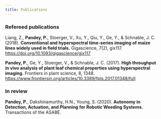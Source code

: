 ```yaml
---
title: Publications
---
```


### Refereed publications

Liang, Z., __Pandey, P.__, Stoerger, V., Xu, Y., Qiu, Y., Ge, Y., & Schnable, J. C. (2018). __Conventional and hyperspectral time-series imaging of maize lines widely used in field trials.__ Gigascience, 7(2), gix117. 
<a href="https://doi.org/10.1093/gigascience/gix117" target="_blank">https://doi.org/10.1093/gigascience/gix117</a>

__Pandey, P.__, Ge, Y., Stoerger, V., & Schnable, J. C. (2017). __High throughput in vivo analysis of plant leaf chemical properties using hyperspectral imaging.__ Frontiers in plant science, 8, 1348.
<a href="https://www.frontiersin.org/articles/10.3389/fpls.2017.01348/full" target="_blank">https://www.frontiersin.org/articles/10.3389/fpls.2017.01348/full</a>

### In review    

__Pandey, P.__, Dakshinamurthy, H.N., Young, S. (2020). __Autonomy in Detection, Actuation, and Planning for Robotic Weeding Systems.__ Transactions of the ASABE.
